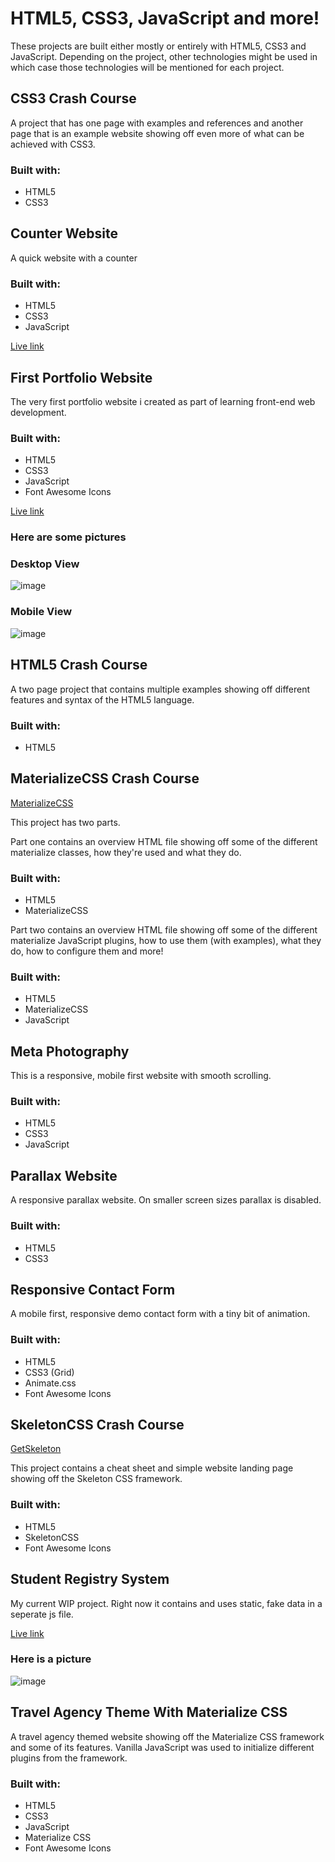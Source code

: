 # HTML5, CSS3, JavaScript and more! 
These projects are built either mostly or entirely with HTML5, CSS3 and JavaScript.
Depending on the project, other technologies might be used in which case those technologies will be mentioned for each project.

## CSS3 Crash Course

A project that has one page with examples and references and another page that is an example website showing off even more of what can be achieved with CSS3.

### Built with:
* HTML5
* CSS3

## Counter Website

A quick website with a counter

### Built with:
* HTML5
* CSS3
* JavaScript

[Live link](https://sneakzz.github.io/Learning-Projects/Web%20Development/html-css-js/Counter/)

## First Portfolio Website	

The very first portfolio website i created as part of learning front-end web development.	

### Built with:	
* HTML5	
* CSS3	
* JavaScript	
* Font Awesome Icons

[Live link](https://sneakzz.github.io/Learning-Projects/Web%20Development/html-css-js/First%20Portfolio%20Website/)

### Here are some pictures

### Desktop View

![image](https://user-images.githubusercontent.com/32787307/44693399-e4b1a180-aa67-11e8-901c-3a1ff861306f.png)

### Mobile View

![image](https://user-images.githubusercontent.com/32787307/44693462-7c16f480-aa68-11e8-8bed-1c29e53e6854.png)

## HTML5 Crash Course

A two page project that contains multiple examples showing off different features and syntax of the HTML5 language.

### Built with:
* HTML5

## MaterializeCSS Crash Course

[MaterializeCSS](https://materializecss.com/)

This project has two parts. 

Part one contains an overview HTML file showing off some of the different materialize classes, how they're used and what they do.

### Built with:
* HTML5
* MaterializeCSS

Part two contains an overview HTML file showing off some of the different materialize JavaScript plugins, how to use them (with examples), what they do, how to configure them and more!

### Built with:
* HTML5
* MaterializeCSS
* JavaScript

## Meta Photography

This is a responsive, mobile first website with smooth scrolling. 

### Built with:
* HTML5
* CSS3
* JavaScript

## Parallax Website

A responsive parallax website. On smaller screen sizes parallax is disabled.

### Built with:
* HTML5
* CSS3

## Responsive Contact Form

A mobile first, responsive demo contact form with a tiny bit of animation.

### Built with:
* HTML5
* CSS3 (Grid)
* Animate.css
* Font Awesome Icons

## SkeletonCSS Crash Course

[GetSkeleton](http://getskeleton.com/)

This project contains a cheat sheet and simple website landing page showing off the Skeleton CSS framework.

### Built with:
* HTML5
* SkeletonCSS
* Font Awesome Icons

## Student Registry System

My current WIP project. Right now it contains and uses static, fake data in a seperate js file.

[Live link](https://sneakzz.github.io/Learning-Projects/Web%20Development/StudentList/)

### Here is a picture

![image](https://user-images.githubusercontent.com/32787307/44955646-22bf2300-aeb7-11e8-8e29-3b418e403d9f.png)

## Travel Agency Theme With Materialize CSS

A travel agency themed website showing off the Materialize CSS framework and some of its features.
Vanilla JavaScript was used to initialize different plugins from the framework.

### Built with:
* HTML5
* CSS3
* JavaScript
* Materialize CSS
* Font Awesome Icons
